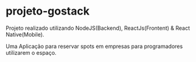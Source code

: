 # projeto-gostack

Projeto realizado utilizando NodeJS(Backend), ReactJs(Frontent) & React Native(Mobile).

Uma Aplicação para reservar spots em empresas para programadores utilizarem o espaço.

